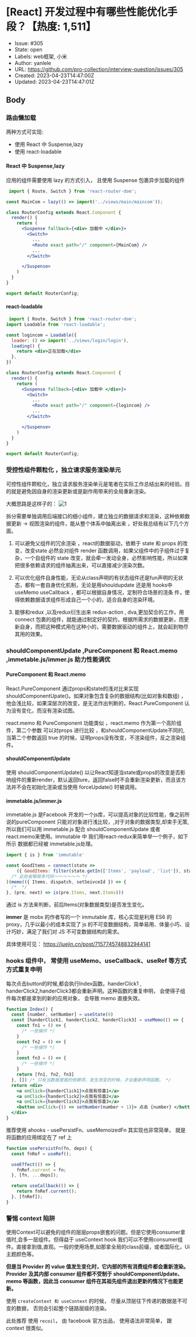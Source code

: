 # [React] 开发过程中有哪些性能优化手段？【热度: 1,511】

- Issue: #305
- State: open
- Labels: web框架, 小米
- Author: yanlele
- URL: https://github.com/pro-collection/interview-question/issues/305
- Created: 2023-04-23T14:47:00Z
- Updated: 2023-04-23T14:47:01Z

## Body

### 路由懒加载

两种方式可实现:

- 使用 React 中 Suspense,lazy
- 使用 react-loadable

#### React 中 Suspense,lazy

应用的组件需要使用 lazy 的方式引入， 且使用 Suspense 包裹异步加载的组件

```jsx
 import { Route, Switch } from 'react-router-dom';

const MainCom = lazy(() => import('../views/main/maincom'));

class RouterConfig extends React.Component {
  render() {
    return (
      <Suspense fallback={<div> 加载中 </div>}>
        <Switch>
          ...
          <Route exact path="/" component={MainCom} />
          ...
        </Switch>

      </Suspense>
    )
  }
}

export default RouterConfig;
```

#### react-loadable

```jsx
 import { Route, Switch } from 'react-router-dom';
import Loadable from 'react-loadable';

const logincom = Loadable({
  loader: () => import('../views/login/login'),
  loading() {
    return <div>正在加载</div>
  },
})

class RouterConfig extends React.Component {
  render() {
    return (
      <Suspense fallback={<div> 加载中 </div>}>
        <Switch>
          ...
          <Route exact path="/" component={logincom} />
          ...
        </Switch>

      </Suspense>
    )
  }
}

export default RouterConfig;
```

### 受控性组件颗粒化 ，独立请求服务渲染单元

可控性组件颗粒化，独立请求服务渲染单元是笔者在实际工作总结出来的经验。目的就是避免因自身的渲染更新或是副作用带来的全局重新渲染。

大概思路是这样子的：
![1](https://foruda.gitee.com/images/1682260059688615416/19b33481_7819612.png)

拆分需要单独调用后端接口的细小组件，建立独立的数据请求和渲染，这种依赖数据更新 -> 视图渲染的组件，能从整个体系中抽离出来 ，好处我总结有以下几个方面。

1. 可以避免父组件的冗余渲染 ，react的数据驱动，依赖于 state 和 props 的改变，改变state 必然会对组件 render 函数调用，如果父组件中的子组件过于复杂，一个自组件的 state
   改变，就会牵一发动全身，必然影响性能，所以如果把很多依赖请求的组件抽离出来，可以直接减少渲染次数。

2. 可以优化组件自身性能，无论从class声明的有状态组件还是fun声明的无状态，都有一套自身优化机制，无论是用shouldupdate 还是用 hooks中 useMemo useCallback
   ，都可以根据自身情况，定制符合场景的渲条 件，使得依赖数据请求组件形成自己一个小的，适合自身的渲染环境。

3. 能够和redux ,以及redux衍生出来 redux-action , dva,更加契合的工作，用 connect
   包裹的组件，就能通过制定好的契约，根据所需求的数据更新，而更新自身，而把这种模式用在这种小的，需要数据驱动的组件上，就会起到物尽其用的效果。

### shouldComponentUpdate ,PureComponent 和 React.memo ,immetable.js/immer.js 助力性能调优

#### PureComponent 和 React.memo

React.PureComponent 通过props和state的浅对比来实现 shouldComponentUpate()。如果对象包含复杂的数据结构(比如对象和数组)
，他会浅比较，如果深层次的改变，是无法作出判断的，React.PureComponent 认为没有变化，而没有渲染试图。

react.memo 和 PureComponent 功能类似 ，react.memo 作为第一个高阶组件，第二个参数 可以对props 进行比较 ，和shouldComponentUpdate不同的, 当第二个参数返回 true
的时候，证明props没有改变，不渲染组件，反之渲染组件。

#### shouldComponentUpdate

使用 shouldComponentUpdate()  以让React知道当state或props的改变是否影响组件的重新render，默认返回ture，返回false时不会重新渲染更新，而且该方法并不会在初始化渲染或当使用
forceUpdate() 时被调用。

#### immetable.js/immer.js

immetable.js 是Facebook 开发的一个js库，可以提高对象的比较性能，像之前所说的pureComponent 只能对对象进行浅比较，,对于对象的数据类型,却束手无策,所以我们可以用 immetable.js 配合
shouldComponentUpdate 或者 react.memo来使用。immutable 中 我们用react-redux来简单举一个例子，如下所示 数据都已经被 immetable.js处理。

```jsx
import { is } from 'immutable'

const GoodItems = connect(state =>
    ({ GoodItems: filter(state.getIn(['Items', 'payload', 'list']), state.getIn(['customItems', 'payload', 'list'])) || Immutable.List(), })
  /* 此处省略很多代码～～～～～～ */
)(memo(({ Items, dispatch, setSeivceId }) => {
  /*  */
}, (pre, next) => is(pre.Items, next.Items)))

```

通过 is 方法来判断，前后Items(对象数据类型)是否发生变化。

**immer** 是 mobx 的作者写的一个 immutable 库，核心实现是利用 ES6 的 proxy，几乎以最小的成本实现了 js 的不可变数据结构，简单易用、体量小巧、设计巧妙，满足了我们对 JS 不可变数据结构的需求。

具体使用可见： https://juejin.cn/post/7157745748832944141

### hooks 组件中， 常使用 useMemo、useCallback、useRef 等方式方式重复申明

每次点击button的时候,都会执行Index函数。handerClick1 , handerClick2,handerClick3都会重新声明。这种函数的重复申明， 会使得子组件每次都是拿到的新的应用对象， 会导致 memo 直接失效。

```jsx
function Index() {
  const [number, setNumber] = useState(0)
  const [handerClick1, handerClick2, handerClick3] = useMemo(() => {
    const fn1 = () => {
      /* 一些操作 */
    }
    const fn2 = () => {
      /* 一些操作 */
    }
    const fn3 = () => {
      /* 一些操作 */
    }
    return [fn1, fn2, fn3]
  }, []) /* 只有当数据里面的依赖项，发生改变的时候，才会重新声明函数。 */
  return <div>
    <a onClick={handerClick1}>点我有惊喜1</a>
    <a onClick={handerClick2}>点我有惊喜2</a>
    <a onClick={handerClick3}>点我有惊喜3</a>
    <button onClick={() => setNumber(number + 1)}> 点击 {number} </button>
  </div>
}
```

推荐使用 ahooks - usePersistFn、useMemoizedFn 其实现也非常简单， 就是将函数的应用绑定在了 ref 上

```jsx
function usePersistFn(fn, deps) {
  const fnRef = useRef();

  useEffect(() => {
    fnRef.current = fn;
  }, [fn, ...deps]);

  return useCallback(() => {
    return fnRef.current();
  }, [fnRef]);
}
```

### 警惕 context 陷阱
使用Context可以避免的组件的层层props嵌套的问题。但是它使用consumer拿值时,会多一层组件。但得益于 useContext hook 我们可以不使用consumer组件。直接拿到值,直观。一般的使用场景,如那拿全局的class前缀，或者国际化，Ui主题颜色等。

**但是当 Provider 的 value 值发生变化时，它内部的所有消费组件都会重新渲染。Provider 及其内部 consumer 组件都不受制于 shouldComponentUpdate、memo 等函数，因此当 consumer 组件在其祖先组件退出更新的情况下也能更新。**

使用 `createContext 和 useContext` 的时候， 尽量从顶层往下传递的数据是不可变的数据， 否则会引起整个链路层级的渲染。 

此处推荐 使用 `recoil`， 由 facebook 官方出品， 使用语法非常简单， 跟 context 很类似。


